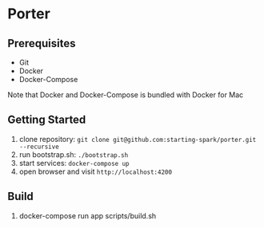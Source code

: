 # Porter

Prerequisites
-------------
* Git
* Docker
* Docker-Compose

Note that Docker and Docker-Compose is bundled with Docker for Mac

Getting Started
---------------
1. clone repository: `git clone git@github.com:starting-spark/porter.git --recursive`
2. run bootstrap.sh: `./bootstrap.sh`
3. start services: `docker-compose up`
4. open browser and visit `http://localhost:4200`

Build
-----
1. docker-compose run app scripts/build.sh

